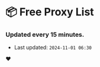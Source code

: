 # :package: Free Proxy List
### Updated every 15 minutes.

- Last updated: `2024-11-01 06:30`

:heart:
